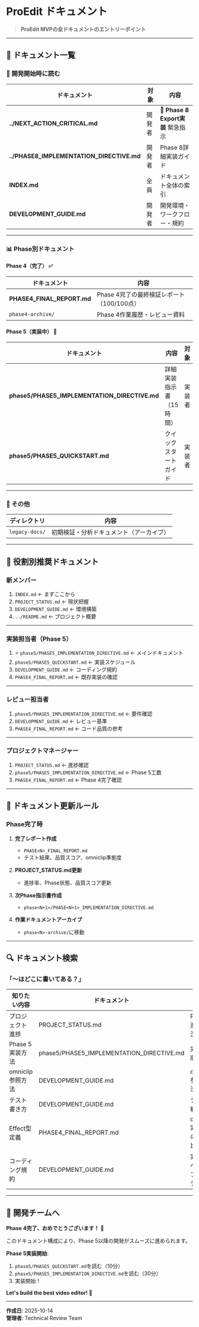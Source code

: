 # ProEdit ドキュメント

> **ProEdit MVPの全ドキュメントのエントリーポイント**

---

## 📖 ドキュメント一覧

### **🚀 開発開始時に読む**

| ドキュメント                                    | 対象   | 内容                               |
|-------------------------------------------|------|----------------------------------|
| **../NEXT_ACTION_CRITICAL.md**            | 開発者 | 🚨 **Phase 8 Export実装** 緊急指示 |
| **../PHASE8_IMPLEMENTATION_DIRECTIVE.md** | 開発者 | Phase 8詳細実装ガイド                 |
| **INDEX.md**                              | 全員   | ドキュメント全体の索引                    |
| **DEVELOPMENT_GUIDE.md**                  | 開発者 | 開発環境・ワークフロー・規約               |

---

### **📊 Phase別ドキュメント**

#### **Phase 4（完了）** ✅

| ドキュメント                     | 内容                                |
|----------------------------|-----------------------------------|
| **PHASE4_FINAL_REPORT.md** | Phase 4完了の最終検証レポート（100/100点） |
| `phase4-archive/`          | Phase 4作業履歴・レビュー資料            |

#### **Phase 5（実装中）** 🚧

| ドキュメント                                        | 内容                   | 対象   |
|-----------------------------------------------|------------------------|------|
| **phase5/PHASE5_IMPLEMENTATION_DIRECTIVE.md** | 詳細実装指示書（15時間） | 実装者 |
| **phase5/PHASE5_QUICKSTART.md**               | クイックスタートガイド            | 実装者 |

---

### **📁 その他**

| ディレクトリ         | 内容                       |
|----------------|--------------------------|
| `legacy-docs/` | 初期検証・分析ドキュメント（アーカイブ） |

---

## 🎯 役割別推奨ドキュメント

### **新メンバー**

1. `INDEX.md` ← まずここから
2. `PROJECT_STATUS.md` ← 現状把握
3. `DEVELOPMENT_GUIDE.md` ← 環境構築
4. `../README.md` ← プロジェクト概要

---

### **実装担当者（Phase 5）**

1. ⭐ `phase5/PHASE5_IMPLEMENTATION_DIRECTIVE.md` ← メインドキュメント
2. `phase5/PHASE5_QUICKSTART.md` ← 実装スケジュール
3. `DEVELOPMENT_GUIDE.md` ← コーディング規約
4. `PHASE4_FINAL_REPORT.md` ← 既存実装の確認

---

### **レビュー担当者**

1. `phase5/PHASE5_IMPLEMENTATION_DIRECTIVE.md` ← 要件確認
2. `DEVELOPMENT_GUIDE.md` ← レビュー基準
3. `PHASE4_FINAL_REPORT.md` ← コード品質の参考

---

### **プロジェクトマネージャー**

1. `PROJECT_STATUS.md` ← 進捗確認
2. `phase5/PHASE5_IMPLEMENTATION_DIRECTIVE.md` ← Phase 5工数
3. `PHASE4_FINAL_REPORT.md` ← Phase 4完了確認

---

## 📝 ドキュメント更新ルール

### **Phase完了時**

1. **完了レポート作成**
   - `PHASE<N>_FINAL_REPORT.md`
   - テスト結果、品質スコア、omniclip準拠度

2. **PROJECT_STATUS.md更新**
   - 進捗率、Phase状態、品質スコア更新

3. **次Phase指示書作成**
   - `phase<N+1>/PHASE<N+1>_IMPLEMENTATION_DIRECTIVE.md`

4. **作業ドキュメントアーカイブ**
   - `phase<N>-archive/`に移動

---

## 🔍 ドキュメント検索

### **「〜はどこに書いてある？」**

| 知りたい内容        | ドキュメント                                    | セクション                  |
|----------------|-------------------------------------------|------------------------|
| プロジェクト進捗       | PROJECT_STATUS.md                         | Phase別進捗状況        |
| Phase 5実装方法  | phase5/PHASE5_IMPLEMENTATION_DIRECTIVE.md | 実装手順               |
| omniclip参照方法 | DEVELOPMENT_GUIDE.md                      | omniclip参照方法       |
| テスト書き方         | DEVELOPMENT_GUIDE.md                      | テスト戦略                |
| Effect型定義     | PHASE4_FINAL_REPORT.md                    | omniclip実装との詳細比較 |
| コーディング規約       | DEVELOPMENT_GUIDE.md                      | 実装のベストプラクティス         |

---

## 🎉 開発チームへ

**Phase 4完了、おめでとうございます！** 🎉

このドキュメント構成により、Phase 5以降の開発がスムーズに進められます。

**Phase 5実装開始**:
1. `phase5/PHASE5_QUICKSTART.md`を読む（10分）
2. `phase5/PHASE5_IMPLEMENTATION_DIRECTIVE.md`を読む（30分）
3. 実装開始！

**Let's build the best video editor!** 🚀

---

**作成日**: 2025-10-14  
**管理者**: Technical Review Team

